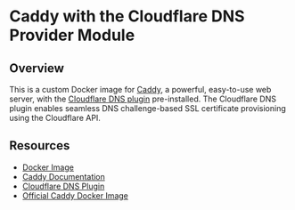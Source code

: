 # Caddy with the Cloudflare DNS Provider Module

## Overview
This is a custom Docker image for [Caddy](https://caddyserver.com/), a powerful, easy-to-use web server, with the [Cloudflare DNS plugin](https://github.com/caddy-dns/cloudflare) pre-installed. The Cloudflare DNS plugin enables seamless DNS challenge-based SSL certificate provisioning using the Cloudflare API.

## Resources
- [Docker Image](https://hub.docker.com/r/jasonc/caddy-cloudflare)
- [Caddy Documentation](https://caddyserver.com/docs/)
- [Cloudflare DNS Plugin](https://github.com/caddy-dns/cloudflare)
- [Official Caddy Docker Image](https://hub.docker.com/_/caddy)

